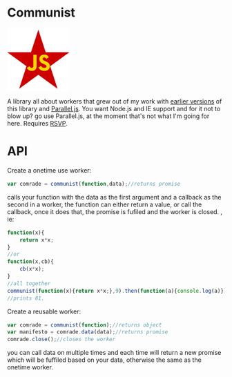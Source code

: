 Communist
==========
![communist](logo.png)

A library all about workers that grew out of my work with [earlier versions](https://github.com/calvinmetcalf/communist/tree/6e920be75ab3ed9b2a36d24dd184a9945f6b4000) of  this library and [Parallel.js](https://github.com/adambom/parallel.js).  You want Node.js and IE support and for it not to blow up? go use Parallel.js, at the moment that's not what I'm going for here. Requires [RSVP](https://github.com/tildeio/rsvp.js).

API
===
Create a onetime use worker:

```JavaScript
var comrade = communist(function,data);//returns promise
```

calls your function with the data as the first argument and a callback as the second in a worker, the function can either return a value, or call the callback, once it does that, the promise is fufiled and the worker is closed. , ie:

```JavaScript
function(x){
	return x*x;
}
//or
function(x,cb){
	cb(x*x);
}
//all together
communist(function(x){return x*x;},9).then(function(a){console.log(a)});
//prints 81.
```

Create a reusable worker:

```JavaScript
var comrade = communist(function);//returns object
var manifesto = comrade.data(data);//returns promise
comrade.close();//closes the worker
```

you can call data on multiple times and each time will return a new promise which will be fuffiled based on your data, otherwise the same as the onetime worker.
